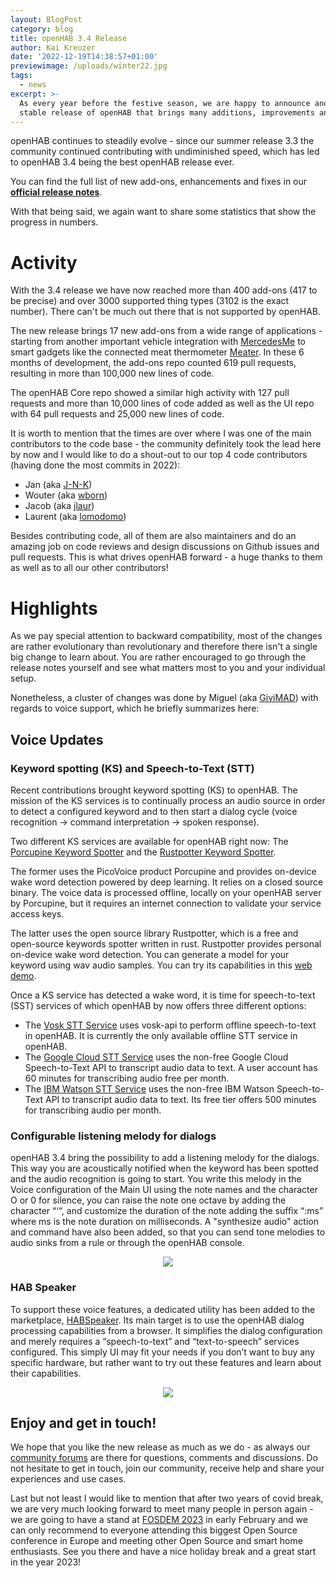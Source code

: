 ```yaml
---
layout: BlogPost
category: blog
title: openHAB 3.4 Release
author: Kai Kreuzer
date: '2022-12-19T14:38:57+01:00'
previewimage: /uploads/winter22.jpg
tags:
  - news
excerpt: >-
  As every year before the festive season, we are happy to announce another
  stable release of openHAB that brings many additions, improvements and fixes!
---
```

openHAB continues to steadily evolve - since our summer release 3.3 the community continued contributing with undiminished speed, which has led to openHAB 3.4 being the best openHAB release ever.

You can find the full list of new add-ons, enhancements and fixes in our [**official release notes**](https://github.com/openhab/openhab-distro/releases/tag/3.4.0).

With that being said, we again want to share some statistics that show the progress in numbers.

# Activity

With the 3.4 release we have now reached more than 400 add-ons (417 to be precise) and over 3000 supported thing types (3102 is the exact number). There can't be much out there that is not supported by openHAB.

The new release brings 17 new add-ons from a wide range of applications - starting from another important vehicle integration with [MercedesMe](https://www.openhab.org/addons/bindings/mercedesme/) to smart gadgets like the connected meat thermometer [Meater](https://www.openhab.org/addons/bindings/meater/). In these 6 months of development, the add-ons repo counted 619 pull requests, resulting in more than 100,000 new lines of code.

The openHAB Core repo showed a similar high activity with 127 pull requests and more than 10,000 lines of code added as well as the UI repo with 64 pull requests and 25,000 new lines of code.

It is worth to mention that the times are over where I was one of the main contributors to the code base - the community definitely took the lead here by now and I would like to do a shout-out to our top 4 code contributors (having done the most commits in 2022):

* Jan (aka [J-N-K](https://github.com/J-N-K))
* Wouter (aka [wborn](https://github.com/wborn))
* Jacob (aka [jlaur](https://github.com/jlaur))
* Laurent (aka [lomodomo](https://github.com/lolodomo))

Besides contributing code, all of them are also maintainers and do an amazing job on code reviews and design discussions on Github issues and pull requests. This is what drives openHAB forward - a huge thanks to them as well as to all our other contributors!

# Highlights

As we pay special attention to backward compatibility, most of the changes are rather evolutionary than revolutionary and therefore there isn't a single big change to learn about. You are rather encouraged to go through the release notes yourself and see what matters most to you and your individual setup.

Nonetheless, a cluster of changes was done by Miguel (aka [GiviMAD](https://github.com/GiviMAD)) with regards to voice support, which he briefly summarizes here:

## Voice Updates

### Keyword spotting (KS) and Speech-to-Text (STT)

Recent contributions brought keyword spotting (KS) to openHAB. The mission of the KS services is to continually process an audio source in order to detect a configured keyword and to then start a dialog cycle (voice recognition -> command interpretation -> spoken response).

Two different KS services are available for openHAB right now: The [Porcupine Keyword Spotter](https://www.openhab.org/addons/voice/porcupineks/) and the [Rustpotter Keyword Spotter](https://www.openhab.org/addons/voice/rustpotterks/).

The former uses the PicoVoice product Porcupine and provides on-device wake word detection powered by deep learning. It relies on a closed source binary.
The voice data is processed offline, locally on your openHAB server by Porcupine, but it requires an internet connection to validate your service access keys.

The latter uses the open source library Rustpotter, which is a free and open-source keywords spotter written in rust. Rustpotter provides personal on-device wake word detection. You can generate a model for your keyword using wav audio samples. You can try its capabilities in this [web demo](https://givimad.github.io/rustpotter-worklet-demo/).

Once a KS service has detected a wake word, it is time for speech-to-text (SST) services of which openHAB by now offers three different options:

* The [Vosk STT Service](https://www.openhab.org/addons/voice/voskstt/) uses vosk-api to perform offline speech-to-text in openHAB. It is currently the only available offline STT service in openHAB.
* The [Google Cloud STT Service](https://www.openhab.org/addons/voice/googlestt/) uses the non-free Google Cloud Speech-to-Text API to transcript audio data to text. A user account has 60 minutes for transcribing audio free per month.
* The [IBM Watson STT Service](https://www.openhab.org/addons/voice/watsonstt/) uses the non-free IBM Watson Speech-to-Text API to transcript audio data to text. Its free tier offers 500 minutes for transcribing audio per month.

### Configurable listening melody for dialogs

openHAB 3.4 bring the possibility to add a listening melody for the dialogs. This way you are acoustically notified when the keyword has been spotted and the audio recognition is going to start. You write this melody in the Voice configuration of the Main UI using the note names and the character O or 0 for silence, you can raise the note one octave by adding the character “‘“, and customize the duration of the note adding the suffix “:ms” where ms is the note duration on milliseconds. A "synthesize audio" action and command have also been  added, so that you can send tone melodies to audio sinks from a rule or through the openHAB console.

<p align="center"><img style="max-width: 70%;" src="/uploads/2022-12_melody.jpg"/></p>

### HAB Speaker

To support these voice features, a dedicated utility has been added to the marketplace, [HABSpeaker](https://community.openhab.org/t/hab-speaker-dialog-processing-in-the-browser/140655). Its main target is to use the openHAB dialog processing capabilities from a browser. It simplifies the dialog configuration and merely requires a “speech-to-text” and “text-to-speech” services configured.
This simply UI may fit your needs if you don’t want to buy any specific hardware, but rather want to try out these features and learn about their capabilities.

<p align="center"><img style="max-width: 35%;" src="/uploads/2022-12_habspeaker.gif"/></p>

## Enjoy and get in touch!

We hope that you like the new release as much as we do - as always our [community forums](https://community.openhab.org/) are there for questions, comments and discussions. Do not hesitate to get in touch, join our community, receive help and share your experiences and use cases.

Last but not least I would like to mention that after two years of covid break, we are very much looking forward to meet many people in person again - we are going to have a stand at [FOSDEM 2023](https://fosdem.org/2023/) in early February and we can only recommend to everyone attending this biggest Open Source conference in Europe and meeting other Open Source and smart home enthusiasts. See you there and have a nice holiday break and a great start in the year 2023!
